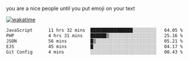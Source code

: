 you are a nice people until you put emoji on your text

[![wakatime](https://wakatime.com/badge/user/87646243-158a-4241-a3cb-668e1fa2dbb8.svg)](https://wakatime.com/@87646243-158a-4241-a3cb-668e1fa2dbb8)
<!--START_SECTION:waka-->

```txt
JavaScript      11 hrs 32 mins  ████████████████░░░░░░░░░   64.05 %
PHP             4 hrs 31 mins   ██████▒░░░░░░░░░░░░░░░░░░   25.16 %
JSON            56 mins         █▒░░░░░░░░░░░░░░░░░░░░░░░   05.21 %
EJS             45 mins         █░░░░░░░░░░░░░░░░░░░░░░░░   04.17 %
Git Config      4 mins          ░░░░░░░░░░░░░░░░░░░░░░░░░   00.43 %
```

<!--END_SECTION:waka-->
